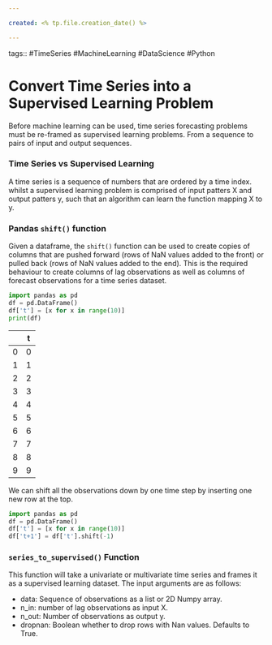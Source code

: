 ```yaml
---

created: <% tp.file.creation_date() %>

---
```

tags:: #TimeSeries #MachineLearning #DataScience #Python 

# Convert Time Series into a Supervised Learning Problem

Before machine learning can be used, time series forecasting problems must be re-framed as supervised learning problems. From a sequence to pairs of input and output sequences.

### Time Series vs Supervised Learning

A time series is a sequence of numbers that are ordered by a time index. whilst a supervised learning problem is comprised of input patters X and output patters y, such that an algorithm can learn the function mapping X to y.

### Pandas ```shift()``` function
Given a dataframe, the `shift()` function can be used to create copies of columns that are pushed forward (rows of NaN values added to the front) or pulled back (rows of NaN values added to the end). This is the required behaviour to create columns of lag observations as well as columns of forecast observations for a time series dataset.

```python
import pandas as pd
df = pd.DataFrame()
df['t'] = [x for x in range(10)]
print(df)
```

|     | t   |
| --- | --- |
| 0   | 0   |
| 1   | 1   |
| 2   | 2   |
| 3   | 3   |
| 4   | 4   |
| 5   | 5   |
| 6   | 6   |
| 7   | 7   |
| 8   | 8   |
| 9   | 9   |

We can shift all the observations down by one time step by inserting one new row at the top.
```python
import pandas as pd
df = pd.DataFrame()
df['t'] = [x for x in range(10)]
df['t+1'] = df['t'].shift(-1)
```

### `series_to_supervised()` Function

This function will take a univariate or multivariate time series and frames it as a supervised learning dataset. The input arguments are as follows:
- data: Sequence of observations as a list or 2D Numpy array.
- n_in: number of lag observations as input X.
- n_out: Number of observations as output y.
- dropnan: Boolean whether to drop rows with Nan values. Defaults to True.

